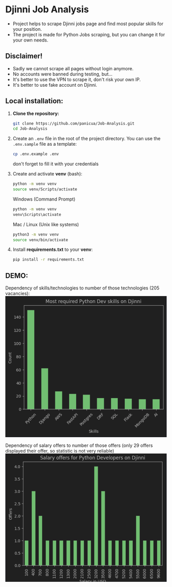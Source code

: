 # Djinni Job Analysis
- Project helps to scrape Djinni jobs page and find most popular skills for your position.
- The project is made for Python Jobs scraping, but you can change it for your own needs.

## Disclaimer!
- Sadly we cannot scrape all pages without login anymore.
- No accounts were banned during testing, but...
- It's better to use the VPN to scrape it, don't risk your own IP.
- It's better to use fake account on Djinni.

## Local installation:
1. **Clone the repository:**

   ```sh
   git clone https://github.com/panicua/Job-Analysis.git
   cd Job-Analysis
   ```

2. Create an `.env` file in the root of the project directory. You can use the `.env.sample` file as a template:
   ```sh
   cp .env.example .env
   ```
   don't forget to fill it with your credentials

3. Create and activate **venv** (bash):

   ```sh
   python -m venv venv
   source venv/Scripts/activate
   ```

   Windows (Command Prompt)

   ```sh
   python -m venv venv
   venv\Scripts\activate
   ```

   Mac / Linux (Unix like systems)

   ```sh
   python3 -m venv venv
   source venv/bin/activate
   ```

4. Install **requirements.txt** to your **venv**:

   ```sh
   pip install -r requirements.txt
   ```

## DEMO:
Dependency of skills/technologies to number of those technologies (205 vacancies):
![technologies_to_num.png](technologies_to_num.png)

Dependency of salary offers to number of those offers (only 29 offers displayed their offer, so statistic is not very reliable)
![salary_to_offers.png](salary_to_offers.png)